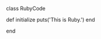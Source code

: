 <!-- >>>>>> BEGIN GENERATED FILE (include): SOURCE test/include/templates/ruby_markdown.md -->
<!-- >>>>>> BEGIN INCLUDED FILE (:markdown): SOURCE test/include/includes/ruby.rb -->
class RubyCode

  def initialize
    puts('This is Ruby.')
  end

end
<!-- <<<<<< END INCLUDED FILE (:markdown): SOURCE test/include/includes/ruby.rb -->
<!-- <<<<<< END GENERATED FILE (include): SOURCE test/include/templates/ruby_markdown.md -->
